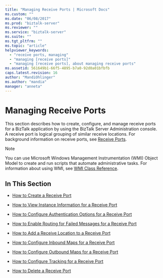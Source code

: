 ```yaml
---
title: "Managing Receive Ports | Microsoft Docs"
ms.custom: ""
ms.date: "06/08/2017"
ms.prod: "biztalk-server"
ms.reviewer: ""
ms.service: "biztalk-server"
ms.suite: ""
ms.tgt_pltfrm: ""
ms.topic: "article"
helpviewer_keywords: 
  - "receive ports, managing"
  - "managing [receive ports]"
  - "managing [receive ports], about managing receive ports"
ms.assetid: 561649b1-66f5-4895-b7a0-92d0a01bfbfb
caps.latest.revision: 16
author: "MandiOhlinger"
ms.author: "mandia"
manager: "anneta"
---
```

# Managing Receive Ports
This section describes how to create, configure, and manage receive ports for a BizTalk application by using the BizTalk Server Administration console. A receive port is logical grouping of similar receive locations. For background information on receive ports, see [Receive Ports](../core/receive-ports.md).  
  
> [!NOTE]
>  You can use Microsoft Windows Management Instrumentation (WMI) Object Model to create and run scripts that automate administrative tasks. For information about using WMI, see [WMI Class Reference](../core/wmi-class-reference.md).  
  
## In This Section  
  
-   [How to Create a Receive Port](../core/how-to-create-a-receive-port.md)  
  
-   [How to View Instance Information for a Receive Port](../core/how-to-view-instance-information-for-a-receive-port.md)  
  
-   [How to Configure Authentication Options for a Receive Port](../core/how-to-configure-authentication-options-for-a-receive-port.md)  
  
-   [How to Enable Routing for Failed Messages for a Receive Port](../core/how-to-enable-routing-for-failed-messages-for-a-receive-port.md)  
  
-   [How to Add a Receive Location to a Receive Port](../core/how-to-add-a-receive-location-to-a-receive-port.md)  
  
-   [How to Configure Inbound Maps for a Receive Port](../core/how-to-configure-inbound-maps-for-a-receive-port.md)  
  
-   [How to Configure Outbound Maps for a Receive Port](../core/how-to-configure-outbound-maps-for-a-receive-port.md)  
  
-   [How to Configure Tracking for a Receive Port](../core/how-to-configure-tracking-for-a-receive-port.md)  
  
-   [How to Delete a Receive Port](../core/how-to-delete-a-receive-port.md)
